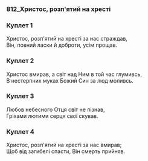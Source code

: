 ### 812_Христос, розп'ятий на хресті
### Куплет 1
Христос, розп'ятий на хресті за нас страждав, <br/>Він, повний ласки й доброти, усім прощав.
### Куплет 2
Христос вмирав, а світ над Ним в той час глумивсь, <br/>В нестерпних муках Божий Син за люд моливсь.
### Куплет 3
Любов небесного Отця світ не пізнав, <br/>Гріхами лютими серця свої скував.
### Куплет 4
Христос, розп'ятий на хресті за нас вмирав; <br/>Щоб від загибелі спасти, Він смерть прийняв.
